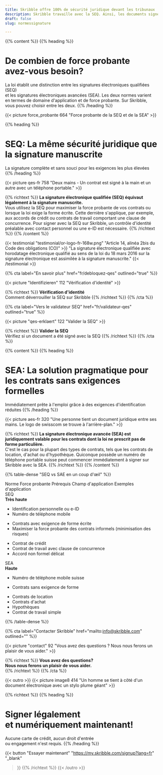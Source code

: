 ```yaml
---
title: Skribble offre 100% de sécurité juridique devant les tribunaux
description: Skribble travaille avec la SEQ. Ainsi, les documents signés avec Skribble sont juridiquement contraignants.
draft: false
slug: normessignature

---
```


{{% content %}}
{{% heading %}}
# De combien de force probante <br class="hide-for-mobile">avez-vous besoin?
La loi établit une distinction entre les signatures électroniques qualifiées (SEQ) <br class="hide-for-mobile">et les signatures électroniques avancées (SEA). Les deux normes varient <br class="hide-for-mobile">en termes de domaine d'application et de force probante. 
Sur Skribble, vous pouvez choisir entre les deux.
{{% /heading %}}

{{< picture force_probante 664 "Force probante de la SEQ et de la SEA" >}}

{{% heading %}}
# SEQ: La même sécurité juridique que la signature manuscrite
La signature complète et sans souci pour les exigences les plus élevées
{{% /heading %}}

{{< picture qes-fr 758 "Deux mains - Un contrat est signé à la main et un autre avec un téléphone portable." >}}

{{% richtext %}}
**La signature électronique qualifiée (SEQ) équivaut légalement à la signature manuscrite.**<br>
Vous utilisez la SEQ pour maximiser la force probante de vos contrats ou lorsque la loi exige la forme écrite. 
Cette dernière s'applique, par exemple, aux accords de crédit ou contrats de travail comportant une clause de concurrence. 
Pour signer avec la SEQ sur Skribble, un contrôle d'identité préalable avec contact personnel ou une e-ID est nécessaire.
{{% /richtext %}}
{{% /content %}}

[//]: # (--------------------------------------------------------------------------------------------------------------)

{{< testimonial "testimonial/or-logo-fr-168w.png" "Article 14, alinéa 2bis du Code des obligations (CO)" >}}
"La signature électronique qualifiée avec horodatage électronique qualifié au sens de la loi du 18 mars 2016 sur la signature électronique est assimilée à la signature manuscrite."
{{< /testimonial >}}

[//]: # (--------------------------------------------------------------------------------------------------------------)

{{% cta
  label="En savoir plus"
  href="fr/debloquez-qes"
  outlined="true"
%}}

{{< picture "Identifizieren" 112 "Vérification d'identité" >}}

{{% richtext %}}
**Vérification d'identité**<br>
Comment déverrouiller la SEQ sur Skribble
{{% /richtext %}}
{{% /cta %}}


{{% cta
  label="Vers le validateur SEQ"
  href="fr/validateur-qes"
  outlined="true"
%}}

{{< picture "qes-erklaert" 122 "Valider la SEQ" >}}

{{% richtext %}}
**Valider la SEQ**<br>
Vérifiez si un document a été signé avec la SEQ
{{% /richtext %}}
{{% /cta %}}

[//]: # (--------------------------------------------------------------------------------------------------------------)


{{% content %}}
{{% heading %}}
# SEA: La solution pragmatique pour les contrats sans exigences formelles
Immédiatement prête à l'emploi grâce à des exigences d'identification réduites
{{% /heading %}}

{{< picture aes-fr 320 "Une personne tient un document juridique entre ses mains. Le logo de swisscom se trouve à l'arrière-plan." >}}

{{% richtext %}}
**La signature électronique avancée (SEA) est juridiquement valable pour les contrats dont la loi ne prescrit pas de forme particulière.**<br>
C'est le cas pour la plupart des types de contrats, tels que les contrats de location, d'achat ou d'hypothèque. Quiconque possède un numéro de téléphone portable suisse peut commencer immédiatement à signer sur Skribble avec la SEA.
{{% /richtext %}}
{{% /content %}}

{{% table-dense "SEQ vs SAE en un coup d'œil" %}}

<thead>
<tr>
<th>Norme</th>
<th>Force probante</th>
<th>Prérequis</th>
<th>Champ d'application	</th>
<th>Exemples d'application</th>
</tr>
</thead>

<tbody>
<tr>
<td><div class="icon-qes">SEQ</div></td>
<td><strong>Très haute</strong></td>
<td><ul><li>Identification personnelle ou e-ID</li><li>Numéro de téléphone mobile</li></ul></td>
<td><ul><li>Contrats avec exigence de forme écrite</li><li>Maximiser la force probante des contrats informels (minimisation des risques)</li></ul></td>
<td><ul><li>Contrat de crédit</li><li>Contrat de travail avec clause de concurrence</li><li>Accord non formel délicat</li></ul></td>
</tr>

<tr>
<td><div class="icon-fes">SEA</div></td>
<td><strong>Haute</strong></td>
<td><ul><li>Numéro de téléphone mobile suisse</li></ul></td>
<td><ul><li>Contrats sans exigence de forme</li></ul></td>
<td><ul><li>Contrats de location</li><li>Contrats d'achat</li><li>Hypothèques</li><li>Contrat de travail simple</li></ul></td>
</tr>
</tbody>

{{% /table-dense %}}

[//]: # (--------------------------------------------------------------------------------------------------------------)

{{% cta
  label="Contacter Skribble"
  href="mailto:info@skribble.com"
  outlined=""
%}}

{{< picture "contact" 92 "Vous avez des questions ? Nous nous ferons un plaisir de vous aider." >}}

{{% richtext %}}
**Vous avez des questions? <br class="hide-for-mobile">Nous nous ferons un plaisir de vous aider.**<br>
{{% /richtext %}}
{{% /cta %}}


[//]: # (--------------------------------------------------------------------------------------------------------------)

{{< outro >}}
{{< picture image8 414 "Un homme se tient à côté d'un document électronique avec un stylo plume géant" >}}

{{% richtext %}}
{{% heading %}}
# Signer légalement <br class="hide-for-mobile">et numériquement maintenant!
Aucune carte de crédit, aucun droit d'entrée <br class="hide-for-mobile">ou engagement n'est requis.
{{% /heading %}}

{{< button
  "Essayer maintenant"
  "https://my.skribble.com/signup?lang=fr"
  "_blank"
>}}
{{% /richtext %}}
{{< /outro >}}
